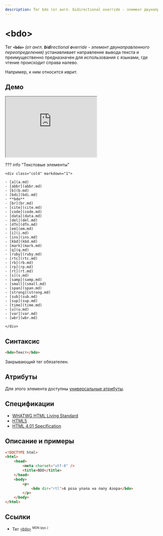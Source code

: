 ```yaml
---
description: Тег bdo (от англ. bidirectional override - элемент двунаправленного переопределения) устанавливает направление вывода текста и преимущественно предназначен для использования с языками, где чтение происходит справа налево
---
```


# &lt;bdo&gt;

Тег **`<bdo>`** _(от англ. **b**i**d**irectional **o**verride - элемент двунаправленного переопределения)_ устанавливает направление вывода текста и преимущественно предназначен для использования с языками, где чтение происходит справа налево.

Например, к ним относится иврит.

## Демо

<iframe class="interactive is-tabbed-standard-height" height="200" src="https://interactive-examples.mdn.mozilla.net/pages/tabbed/bdo.html" title="MDN Web Docs Interactive Example" loading="lazy" data-readystate="complete"></iframe>

??? info "Текстовые элементы"

    <div class="col4" markdown="1">

    - [a](a.md)
    - [abbr](abbr.md)
    - [b](b.md)
    - [bdi](bdi.md)
    - **bdo**
    - [br](br.md)
    - [cite](cite.md)
    - [code](code.md)
    - [data](data.md)
    - [del](del.md)
    - [dfn](dfn.md)
    - [em](em.md)
    - [i](i.md)
    - [ins](ins.md)
    - [kbd](kbd.md)
    - [mark](mark.md)
    - [q](q.md)
    - [ruby](ruby.md)
    - [rtc](rtc.md)
    - [rb](rb.md)
    - [rp](rp.md)
    - [rt](rt.md)
    - [s](s.md)
    - [samp](samp.md)
    - [small](small.md)
    - [span](span.md)
    - [strong](strong.md)
    - [sub](sub.md)
    - [sup](sup.md)
    - [time](time.md)
    - [u](u.md)
    - [var](var.md)
    - [wbr](wbr.md)

    </div>

## Синтаксис

```html
<bdo>Текст</bdo>
```

Закрывающий тег обязателен.

## Атрибуты

Для этого элемента доступны [универсальные атрибуты](uni-attr.md).

## Спецификации

-   [WHATWG HTML Living Standard](https://html.spec.whatwg.org/multipage/semantics.html#the-bdo-element)
-   [HTML5](http://www.w3.org/TR/html5/textlevel-semantics.html#the-bdo-element)
-   [HTML 4.01 Specification](http://www.w3.org/TR/html401/dirlang.html#h-8.2.4)

## Описание и примеры

```html
<!DOCTYPE html>
<html>
    <head>
        <meta charset="utf-8" />
        <title>BDO</title>
    </head>
    <body>
        <p>
            <bdo dir="rtl">А роза упала на лапу Азора</bdo>
        </p>
    </body>
</html>
```

## Ссылки

-   Тег [`<bdo>`](https://developer.mozilla.org/ru/docs/Web/HTML/Element/bdo) <sup><small>MDN (рус.)</small></sup>
